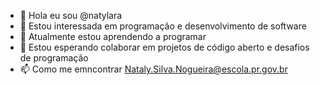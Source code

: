 - 👋 Hola eu sou @natylara
- 👀 Estou interessada em programação e desenvolvimento de software
- 🌱 Atualmente estou aprendendo a programar
- 💞️ Estou esperando colaborar em projetos de código aberto e desafios de programação
- 📫 Como me emncontrar Nataly.Silva.Nogueira@escola.pr.gov.br


<!---
natylara/natylara is a ✨ special ✨ repository because its `README.md` (this file) appears on your GitHub profile.
You can click the Preview link to take a look at your changes.
--->
